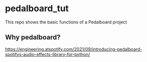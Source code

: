 # pedalboard_tut
This repo shows the basic functions of a Pedalboard project

## Why pedalboard?
https://engineering.atspotify.com/2021/09/introducing-pedalboard-spotifys-audio-effects-library-for-python/
